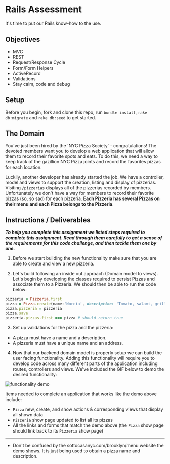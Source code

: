 # Rails Assessment
It's time to put our Rails know-how to the use.

## Objectives
+ MVC
+ REST
+ Request/Response Cycle
+ Form/Form Helpers
+ ActiveRecord
+ Validations
+ Stay calm, code and debug

## Setup

Before you begin, fork and clone this repo, run `bundle install`, `rake db:migrate` and `rake db:seed` to get started.

## The Domain
You've just been hired by the 'NYC Pizza Society' - congratulations! The devoted members want you to develop a web application that will allow them to record their favorite spots and eats. To do this, we need a way to keep track of the gazillion NYC Pizza joints and record the favorites pizzas for each location.

Luckily, another developer has already started the job. We have a controller, model and views to support the creation, listing and display of pizzerias. Visiting `/pizzerias` displays all of the pizzerias recorded by members. Unfortunately we don't have a way for members to record their favorite pizzas (so, so sad) for each pizzeria. **Each Pizzeria has several Pizzas on their menu and each Pizza belongs to the Pizzeria**.

## Instructions / Deliverables

***To help you complete this assignment we listed steps required to complete this assignment. Read through them carefully to get a sense of the requirements for this code challenge, and then tackle them one by one.***

1. Before we start building the new functionality make sure that you are able to create and view a new pizzeria.

2. Let's build following an inside out approach (Domain model to views). Let's begin by developing the classes required to persist Pizzas and associate them to a Pizzeria. We should then be able to run the code below:

```Ruby
pizzeria = Pizzeria.first
pizza = Pizza.create(name:'Norcia', description: 'Tomato, salami, grilled peppers, fresh mozzarella, grana')
pizza.pizzeria = pizzeria
pizza.save
pizzeria.pizzas.first === pizza # should return true
```

3. Set up validations for the pizza and the pizzeria:
- A pizza must have a name and a description.
- A pizzeria must have a unique name and an address.

4. Now that our backend domain model is properly setup we can build the user facing functionality. Adding this functionality will require you to develop code across many different parts of the application including routes, controllers and views. We've included the GIF below to demo the desired functionality:

![functionality demo](Pizza.gif)

Items needed to complete an application that works like the demo above include:
- `Pizza` new, create, and show actions & corresponding views that display all shown data
- `Pizzeria` show page updated to list all its pizzas
- All the links and forms that match the demo above (the `Pizza` show page should link back to its `Pizzeria` show page)

---

* Don't be confused by the sottocasanyc.com/brooklyn/menu website the demo shows. It is just being used to obtain a pizza name and description.
